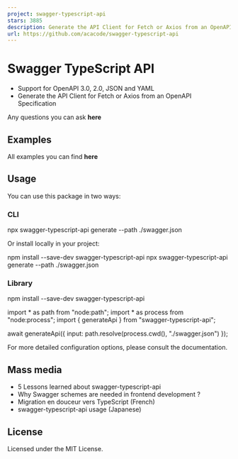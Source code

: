 ```yaml
---
project: swagger-typescript-api
stars: 3885
description: Generate the API Client for Fetch or Axios from an OpenAPI Specification
url: https://github.com/acacode/swagger-typescript-api
---
```


Swagger TypeScript API
======================

-   Support for OpenAPI 3.0, 2.0, JSON and YAML
-   Generate the API Client for Fetch or Axios from an OpenAPI Specification

Any questions you can ask **here**

Examples
--------

All examples you can find **here**

Usage
-----

You can use this package in two ways:

### CLI

npx swagger-typescript-api generate --path ./swagger.json

Or install locally in your project:

npm install --save-dev swagger-typescript-api
npx swagger-typescript-api generate --path ./swagger.json

### Library

npm install --save-dev swagger-typescript-api

import \* as path from "node:path";
import \* as process from "node:process";
import { generateApi } from "swagger-typescript-api";

await generateApi({ input: path.resolve(process.cwd(), "./swagger.json") });

For more detailed configuration options, please consult the documentation.

Mass media
----------

-   5 Lessons learned about swagger-typescript-api
-   Why Swagger schemes are needed in frontend development ?
-   Migration en douceur vers TypeScript (French)
-   swagger-typescript-api usage (Japanese)

License
-------

Licensed under the MIT License.
